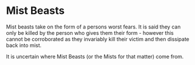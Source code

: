 # Mist Beasts

Mist beasts take on the form of a persons worst fears. It is said they can only
be killed by the person who gives them their form - however this cannot be
corroborated as they invariably kill their victim and then dissipate back into
mist.

It is uncertain where Mist Beasts (or the Mists for that matter) come from.
